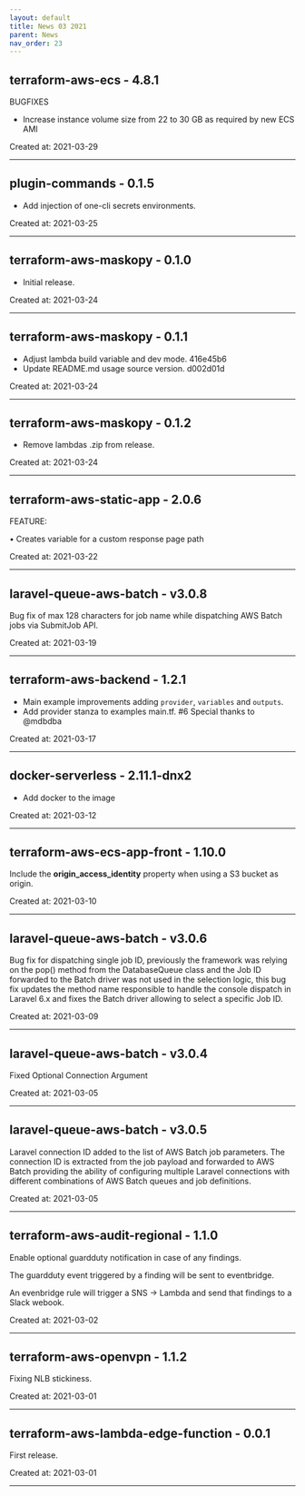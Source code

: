 ```yaml
---
layout: default
title: News 03 2021
parent: News
nav_order: 23
---
```




## terraform-aws-ecs - 4.8.1
BUGFIXES
- Increase instance volume size from 22 to 30 GB as required by new ECS AMI

Created at: 2021-03-29

---


## plugin-commands - 0.1.5
- Add injection of one-cli secrets environments.

Created at: 2021-03-25

---


## terraform-aws-maskopy - 0.1.0
- Initial release.

Created at: 2021-03-24

---


## terraform-aws-maskopy - 0.1.1
- Adjust lambda build variable and dev mode. 416e45b6
- Update README.md usage source version. d002d01d

Created at: 2021-03-24

---


## terraform-aws-maskopy - 0.1.2
- Remove lambdas .zip from release.

Created at: 2021-03-24

---


## terraform-aws-static-app - 2.0.6
FEATURE:

• Creates variable for a custom response page path 

Created at: 2021-03-22

---


## laravel-queue-aws-batch - v3.0.8
Bug fix of max 128 characters for job name while dispatching AWS Batch jobs via SubmitJob API.

Created at: 2021-03-19

---


## terraform-aws-backend - 1.2.1
- Main example improvements adding `provider`, `variables` and `outputs`.
-  Add provider stanza to examples main.tf. #6  Special thanks to @mdbdba

Created at: 2021-03-17

---


## docker-serverless - 2.11.1-dnx2
- Add docker to the image

Created at: 2021-03-12

---


## terraform-aws-ecs-app-front - 1.10.0
Include the **origin_access_identity** property when using a S3 bucket as origin.

Created at: 2021-03-10

---


## laravel-queue-aws-batch - v3.0.6
Bug fix for dispatching single job ID, previously the framework was relying on the pop() method from the DatabaseQueue class and the Job ID forwarded to the Batch driver was not used in the selection logic, this bug fix updates the method name responsible to handle the console dispatch in Laravel 6.x and fixes the Batch driver allowing to select a specific Job ID.

Created at: 2021-03-09

---


## laravel-queue-aws-batch - v3.0.4
Fixed Optional Connection Argument 

Created at: 2021-03-05

---


## laravel-queue-aws-batch - v3.0.5
Laravel connection ID added to the list of AWS Batch job parameters. The connection ID is extracted from the job payload and forwarded to AWS Batch providing the ability of configuring multiple Laravel connections with different combinations of AWS Batch queues and job definitions.

Created at: 2021-03-05

---


## terraform-aws-audit-regional - 1.1.0
Enable optional guardduty notification in case of any findings.

The guardduty event triggered by a finding will be sent to eventbridge.

An evenbridge rule will trigger a SNS -> Lambda and send that findings to a Slack webook.

Created at: 2021-03-02

---


## terraform-aws-openvpn - 1.1.2
Fixing NLB stickiness.

Created at: 2021-03-01

---


## terraform-aws-lambda-edge-function - 0.0.1
First release.

Created at: 2021-03-01

---

